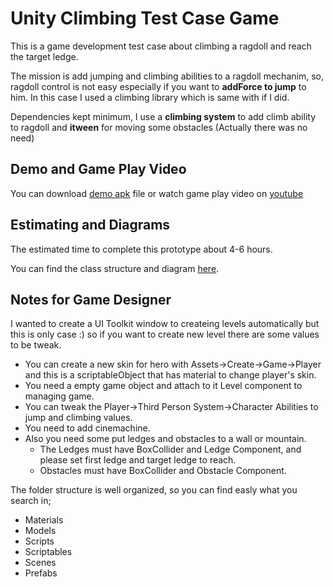 # Unity Climbing Test Case Game
This is a game development test case about climbing a ragdoll and reach the target ledge. 

The mission is add jumping and climbing abilities to a ragdoll mechanim, so, ragdoll control is not easy especially if you want to **addForce to jump** to him. In this case I used a climbing library which is same with if I did. 

Dependencies kept minimum, I use a **climbing system** to add climb ability to ragdoll and **itween** for moving some obstacles (Actually there was no need)

## Demo and Game Play Video



You can download [demo apk](https://github.com/burakozturk16/climbing-unity-game-test-case/blob/main/Informations/DemoClimb.apk) file or watch game play video on [youtube](https://www.youtube.com/watch?v=216aCJqN6F0)

## Estimating and Diagrams

The estimated time to complete this prototype about 4-6 hours.

You can find the class structure and diagram [here](https://github.com/burakozturk16/climbing-unity-game-test-case/blob/main/Informations/diagram.pdf).

## Notes for Game Designer

I wanted to create a UI Toolkit window to createing levels automatically but this is only case :) so if you want to create new level there are some values to be tweak.

- You can create a new skin for hero with Assets->Create->Game->Player and this is a scriptableObject that has material to change player's skin.
- You need a empty game object and attach to it Level component to managing game.
- You can tweak the Player->Third Person System->Character Abilities to jump and climbing values.
- You need to add cinemachine.
- Also you need some put ledges and obstacles to a wall or mountain.
  -  The Ledges must have BoxCollider and Ledge Component, and please set first ledge and target ledge to reach.
  -  Obstacles must have BoxCollider and Obstacle Component.

The folder structure is well organized, so you can find easly what you search in; 
- Materials
- Models
- Scripts
- Scriptables
- Scenes
- Prefabs
